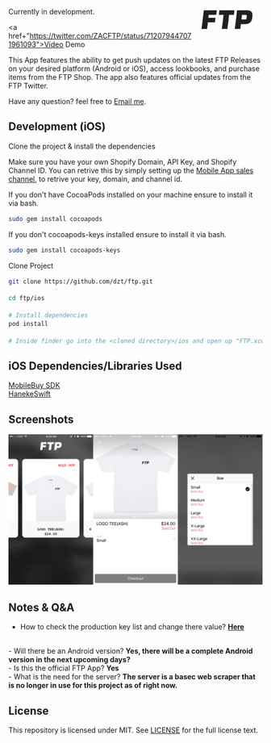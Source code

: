 <img align="right" width="20%" style="float:right;padding:20px;" src="art/logo.png">

Currently in development.

<a href+"https://twitter.com/ZACFTP/status/712079447071961093">Video Demo</a>

This App features the ability to get push updates on the latest FTP Releases on your desired platform (Android or iOS), access lookbooks, and purchase items from the FTP Shop. The app also features official updates from the FTP Twitter.

Have any question? feel free to <a href="mailto:thepcmrtim@gmail.com">Email me</a>.

Development (iOS)
-----------

Clone the project & install the dependencies

Make sure you have your own Shopify Domain, API Key, and Shopify Channel ID. You can retrive this by simply setting up the <a href="https://docs.shopify.com/api/sdks/mobile-buy-sdk/add-mobile-app-sales-channel">Mobile App sales channel</a>, to retrive your key, domain, and channel id.

If you don't have CocoaPods installed on your machine ensure to install it via bash.
```bash
sudo gem install cocoapods
```

If you don't cocoapods-keys installed ensure to install it via bash.
```bash
sudo gem install cocoapods-keys
```

Clone Project

```bash
git clone https://github.com/dzt/ftp.git

cd ftp/ios

# Install dependencies
pod install

# Inside finder go into the <cloned directory>/ios and open up "FTP.xcworkspace"
```

iOS Dependencies/Libraries Used
-----------
<a href="https://github.com/Shopify/mobile-buy-sdk-ios">MobileBuy SDK</a>
</br>
<a href="https://github.com/Haneke/HanekeSwift">HanekeSwift</a>



Screenshots
-----------
<img src="art/ios.png" />

Notes & Q&A
-----------
- How to check the production key list and change there value? <b><a href="https://github.com/orta/cocoapods-keys">Here</a></b>
</br>
- Will there be an Android version? <b>Yes, there will be a complete Android version in the next upcoming days?</b>
</br>
- Is this the official FTP App? <b>Yes</b>
</br>
- What is the need for the server? <b>The server is a basec web scraper that is no longer in use for this project as of right now.</b>
</br>

License
--------
This repository is licensed under MIT. See [LICENSE](https://github.com/dzt/ftp/blob/master/LICENSE) for the full license text.


